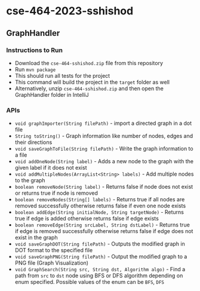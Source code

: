 # cse-464-2023-sshishod

## GraphHandler

### Instructions to Run
- Download the ```cse-464-sshishod.zip``` file from this repository
- Run ```mvn package```
- This should run all tests for the project
- This command will build the project in the ```target``` folder as well
- Alternatively, unzip ```cse-464-sshishod.zip``` and then open the GraphHandler folder in IntelliJ

### APIs
- ```void graphImporter(String filePath)``` - import a directed graph in a dot file
- ```String toString()``` - Graph information like number of nodes, edges and their directions
- ```void saveGraphToFile(String filePath)``` - Write the graph information to a file
- ```void addOneNode(String label)``` - Adds a new node to the graph with the given label if it does not exist
- ```void addMultipleNodes(ArrayList<String> labels)``` - Add multiple nodes to the graph
- ```boolean removeNode(String label)``` - Returns false if node does not exist or returns true if node is removed
- ```boolean removeNodes(String[] labels)``` - Returns true if all nodes are removed successfully otherwise returns false if even one node exists
- ```boolean addEdge(String initialNode, String targetNode)``` - Returns true if edge is added otherwise returns false if edge exists
- ```boolean removeEdge(String srcLabel, String dstLabel)``` - Returns true if edge is removed successfully otherwise returns false if edge does not exist in the graph
- ```void saveGraphDOT(String filePath)``` - Outputs the modified graph in DOT format to the specified file
- ```void saveGraphPNG(String filePath)``` - Output the modified graph to a PNG file (Graph Visualization)
- ```void GraphSearch(String src, String dst, Algorithm algo)``` - Find a path from ```src``` to ```dst``` node using BFS or DFS algorithm depending on enum specified. Possible values of the enum can be ```BFS```, ```DFS```
